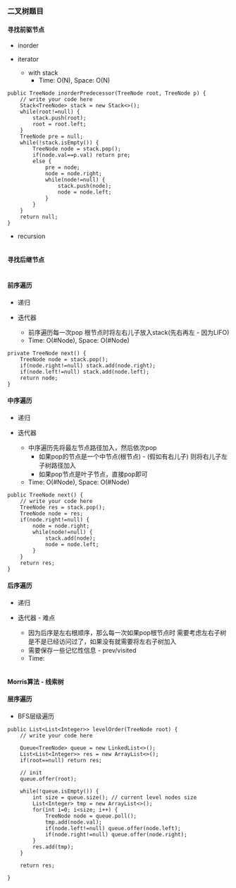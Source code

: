 ### 二叉树题目
#### 寻找前驱节点
- inorder

- iterator
    - with stack
        - Time: O(N), Space: O(N)
```
public TreeNode inorderPredecessor(TreeNode root, TreeNode p) {
    // write your code here
    Stack<TreeNode> stack = new Stack<>();
    while(root!=null) {
        stack.push(root);
        root = root.left;
    }
    TreeNode pre = null;
    while(!stack.isEmpty()) {
        TreeNode node = stack.pop();
        if(node.val==p.val) return pre;
        else {
            pre = node;
            node = node.right;
            while(node!=null) {
                stack.push(node);
                node = node.left;
            }
        }
    }
    return null;
}
```
- recursion

```

```

#### 寻找后继节点
```

```

#### 前序遍历
- 递归

- 迭代器
    - 前序遍历每一次pop 根节点时将左右儿子放入stack(先右再左 - 因为LIFO)
    - Time: O(#Node), Space: O(#Node) 
```
private TreeNode next() {
    TreeNode node = stack.pop();
    if(node.right!=null) stack.add(node.right);
    if(node.left!=null) stack.add(node.left);
    return node;
}
```

#### 中序遍历
- 递归

- 迭代器
    - 中序遍历先将最左节点路径加入，然后依次pop
        - 如果pop的节点是一个中节点(根节点) - (假如有右儿子) 则将右儿子左子树路径加入
        - 如果pop节点是叶子节点，直接pop即可
    - Time: O(#Node), Space: O(#Node)
```
public TreeNode next() {
    // write your code here
    TreeNode res = stack.pop();
    TreeNode node = res;
    if(node.right!=null) {
        node = node.right;
        while(node!=null) {
            stack.add(node);
            node = node.left;
        }                         
    }
    return res;
}
```

#### 后序遍历
- 递归

- 迭代器 - 难点
    - 因为后序是左右根顺序，那么每一次如果pop根节点时
        需要考虑左右子树是不是已经访问过了，如果没有就需要将左右子树加入
    - 需要保存一些记忆性信息 - prev/visited
    - Time: 
```

```

#### Morris算法 - 线索树

#### 层序遍历
- BFS层级遍历
```
public List<List<Integer>> levelOrder(TreeNode root) {
    // write your code here

    Queue<TreeNode> queue = new LinkedList<>();
    List<List<Integer>> res = new ArrayList<>();
    if(root==null) return res;

    // init
    queue.offer(root);
    
    while(!queue.isEmpty()) {
        int size = queue.size(); // current level nodes size
        List<Integer> tmp = new ArrayList<>();
        for(int i=0; i<size; i++) {
            TreeNode node = queue.poll();
            tmp.add(node.val);
            if(node.left!=null) queue.offer(node.left);
            if(node.right!=null) queue.offer(node.right); 
        }
        res.add(tmp);
    }

    return res;

}
```